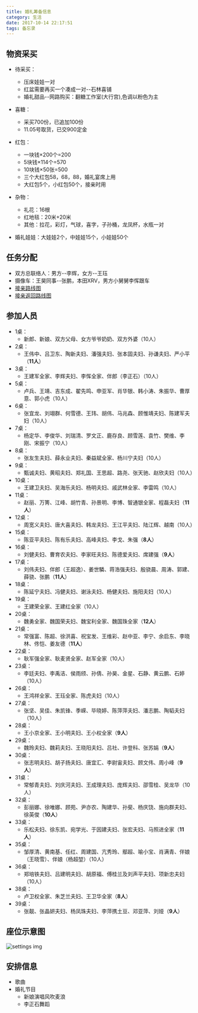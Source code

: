 ```yaml
---
title: 婚礼筹备信息
category: 生活
date: 2017-10-14 22:17:51
tags: 备忘录
---
```


## 物资采买
- 待采买：
    - 压床娃娃一对
    - 红盆需要再买一个凑成一对--石林喜铺
    - 婚礼甜品--网路购买：翻糖工作室(大行宫),色调以粉色为主

- 喜糖：
    - 采买700份，已追加100份
    - 11.05号取货，已交900定金
- 红包：
    - 一块钱×200个=200
    - 5块钱×114个=570
    - 10块钱×50张=500
    - 三个大红包58，68，88，婚礼宴席上用
    - 大红包5个，小红包50个，接亲时用
- 杂物：
    - 礼花：16根
    - 红地毯：20米+20米
    - 其他：拉花，彩灯，气球，喜字，子孙桶，龙凤杯，水瓶一对
- 婚礼娃娃：大娃娃2个，中娃娃15个，小娃娃50个
## 任务分配
- 双方总联络人：男方--李辉，女方--王珏
- 摄像车：王昊同事--张鹏，本田XRV，男方小舅舅李恽跟车
- [接亲路线图](http://j.map.baidu.com/xx4TN)
- [接亲返回路线图](http://j.map.baidu.com/tw5TN)

## 参加人员
- 1桌：
    - 新郎、新娘、双方父母、女方爷爷奶奶、双方外婆（10人）
- 2桌：
    - 王伟中、吕卫东、陶新夫妇、潘强夫妇、张本固夫妇、孙谦夫妇、严小平（**11人**）
- 3桌：
    - 王建军全家、李辉夫妇、李恽全家、伴郎（李正石）（10人）
- 5桌：
    - 卢兵、王靖、吉东成、翟先鸣、申亚军、肖华银、韩小涛、朱振华、曹厚意、郭小虎（10人）
- 6桌：
    - 张宜龙、刘翊群、何雪德、王玮、胡伟、马兆森、顾惟靖夫妇、陈建军夫妇（10人）
- 7桌：
    - 杨定华、李俊华、刘瑞清、罗文正、鹿存良、顾雪莲、袁竹、樊维、李刚、宋振宁（10人）
- 8桌：
    - 张友生夫妇、薛永业夫妇、秦益斌全家、杨川宁夫妇（10人）
- 9桌：
    - 甄诚夫妇、黄昭夫妇、郑礼国、王思超、路尧、张天驰、赵欣夫妇（10人）
- 10桌：
    - 王建卫夫妇、吴海乐夫妇、杨明夫妇、戚武林全家、李雷鸣（10人）
- 11桌：
    - 赵丽、万箐、江峰、胡竹青、孙景明、李博、智通银全家、程磊夫妇（**11人**）
- 12桌：
    - 周宽义夫妇、唐大喜夫妇、韩龙夫妇、王江平夫妇、陆江辉、越南（10人）
- 15桌：
    - 陈亚平夫妇、陈有乐夫妇、高峰夫妇、李戈、朱强（**8人**）
- 16桌：
    - 刘健夫妇、曹育农夫妇、李家旺夫妇、陈德爱夫妇、席建强（**9人**）
- 17桌：
    - 刘伟夫妇、伴郎（王超逸）、姜世驎、蒋浩强夫妇、殷骁晨、周涛、郭建、薛骁、张鹏（**11人**）
- 18桌：
    - 陈延宁夫妇、冯健夫妇、谢泳夫妇、杨健夫妇、施阳夫妇（10人）
- 19桌：
    - 王建荣全家、王建红全家（10人）
- 20桌：
    - 魏勇全家、魏国荣夫妇、魏宝利全家、魏国珠全家（**12人**）
- 21桌：
    - 常强富、陈超、徐洪喜、祝宝发、王维彩、赵中亚、李宁、余启东、李晓林、佟恺、姜友德（**11人**）
- 22桌：
    - 耿军强全家、耿麦贤全家、赵军全家（10人）
- 23桌：
    - 李廷夫妇、李禹洁、侯雨颀、孙倩、孙昊、金星、石静、黄云鹏、石婷（10人）
- 26桌：
    - 王鸿祥全家、王珏全家、陈虎夫妇（10人）
- 27桌：
    - 张坚、吴佳、朱凯锋、季嵘、毕晓婷、陈萍萍夫妇、潘志鹏、陶韬夫妇（10人）
- 28桌：
    - 王小京全家、王小明夫妇、王小权全家（**9人**）
- 29桌：
    - 魏玲夫妇、魏莉夫妇、王晓阳夫妇、吕社、许登科、张苏娟（**9人**）
- 30桌：
    - 张志明夫妇、胡子扬夫妇、唐宜汇、李尉宙夫妇、顾文伟、周小峰（**9人**）
- 31桌：
    - 常郁青夫妇、刘庆河夫妇、王成理夫妇、庞辉夫妇、邵雪桂、吴龙华（10人）
- 32桌：
    - 彭丽娜、徐唯娜、顾苑、尹亦农、陶建华、孙斐、杨庆饶、施向群夫妇、徐英俊（**10人**）
- 33桌：
    - 乐松夫妇、徐东凯、宛学光、于因建夫妇、张宏夫妇、马照进全家（**11人**）
- 35桌：
    - 邹厚清、黄南基、任红、周建国、亢秀玲、鄢超、喻小宝、肖满青、伴娘（王晓雪）、伴娘（杨超堃）（10人）
- 36桌：
    - 郑培铁夫妇、吕建明夫妇、胡原福、傅桂兰及刘声平夫妇、项新忠夫妇（10人）
- 38桌：
    - 卢卫权全家、朱芝兰夫妇、王卫华全家（**8人**）
- 39桌：
    - 张靓、张晶妍夫妇、杨凤珠夫妇、李萍携土豆、邓亚萍、刘娅（**9人**）


## 座位示意图
![settings img](/images/settings.jpg)

## 安排信息
- 歌曲
- 婚礼节目
    - 新娘演唱风吹麦浪
    - 李正石舞蹈